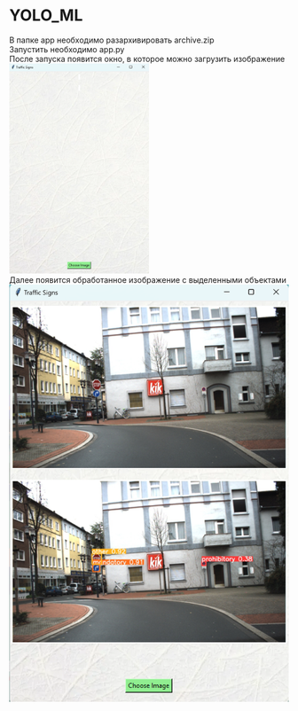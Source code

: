 # YOLO_ML

В папке app необходимо разархивировать archive.zip \
Запустить необходимо app.py \
После запуска появится окно, в которое можно загрузить изображение \
<img src="images/app1.png" width=50% height=50%>\
Далее появится обработанное изображение с выделенными объектами \
![image info](images/app2.png)
